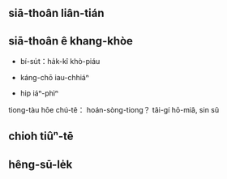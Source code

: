 siā-thoân liân-tián
----


siā-thoân ê khang-khòe
----

- bí-su̍t：ha̍k-kî khò-piáu

- káng-chō iau-chhiáⁿ
- hip iáⁿ-phìⁿ



tiong-tàu hōe chú-tê：
hoán-sòng-tiong？
tâi-gí hō-miâ, sin sû

chioh tiûⁿ-tē
----

hêng-sū-le̍k
----
























